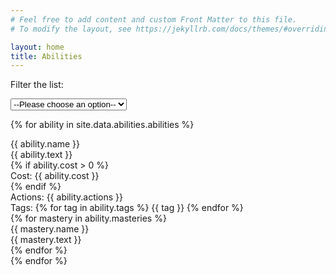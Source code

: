 ```yaml
---
# Feel free to add content and custom Front Matter to this file.
# To modify the layout, see https://jekyllrb.com/docs/themes/#overriding-theme-defaults

layout: home
title: Abilities
---
```


<script src="{{ site.baseurl }}/abilities.js" defer></script>

Filter the list:

<select name="abilities" id="abilities-select">
    <option value="">--Please choose an option--</option>
    <option value="technique">Technique</option>
    <option value="spell">Spell</option>
    <option value="heal">Heal</option>
    <option value="self">Self</option>
    <option value="target">Target</option>
    <option value="allies">Allies</option>
    <option value="enemies">Enemies</option>
    <option value="buff">Buff</option>
    <option value="debuff">DeBuff</option>
    <option value="shadow">Shadow</option>
    <option value="arcane">Arcane</option>
    <option value="cold">Cold</option>
    <option value="shout">Shout</option>
    <option value="metamagic">Meta Magic</option>
</select>

{% for ability in site.data.abilities.abilities %}
<div class="entry">
    <div class="ability">
        <div class="ability-name">
        {{ ability.name }}
        </div>
        <div class="ability-text">
        {{ ability.text }}
        </div>
        {% if ability.cost > 0 %}
        <div>
            Cost: {{ ability.cost }}
        </div>
        {% endif %}
        <div>
            Actions: {{ ability.actions }}
        </div>
        <div class="ability-tags">
            Tags:
            {% for tag in ability.tags %}
                {{ tag }}
            {% endfor %}
        </div>
    </div>
    {% for mastery in ability.masteries %}
    <div class="mastery">
        <div class="mastery-name">
            {{ mastery.name }}
        </div>
        <div class="mastery-text">
            {{ mastery.text }}
        </div>
    </div>
    {% endfor %}
</div>
{% endfor %}
